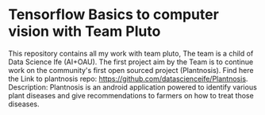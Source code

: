 # Tensorflow Basics to computer vision with Team Pluto
 This repository contains all my work with team pluto, The team is a child of Data Science Ife (AI+OAU). The first project aim by the Team is to continue work on the community's first open sourced project (Plantnosis). 
Find here the Link to plantnosis repo: https://github.com/datascienceife/Plantnosis.  
Description: Plantnosis is an android application powered to identify various plant diseases and give recommendations to farmers on how to treat those diseases. 

